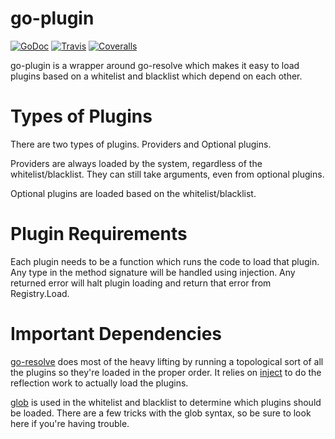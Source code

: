 # go-plugin

[![GoDoc](https://img.shields.io/badge/godoc-reference-blue.svg)](https://godoc.org/github.com/belak/go-plugin)
[![Travis](https://img.shields.io/travis/belak/go-plugin.svg)](https://travis-ci.org/belak/go-plugin)
[![Coveralls](https://img.shields.io/coveralls/belak/go-plugin.svg)](https://coveralls.io/github/belak/go-plugin)

go-plugin is a wrapper around go-resolve which makes it easy to load plugins
based on a whitelist and blacklist which depend on each other.

# Types of Plugins

There are two types of plugins. Providers and Optional plugins.

Providers are always loaded by the system, regardless of the
whitelist/blacklist. They can still take arguments, even from optional
plugins.

Optional plugins are loaded based on the whitelist/blacklist.

# Plugin Requirements

Each plugin needs to be a function which runs the code to load that
plugin. Any type in the method signature will be handled using
injection. Any returned error will halt plugin loading and return that
error from Registry.Load.

# Important Dependencies

[go-resolve](https://github.com/belak/go-resolve) does most of the heavy lifting
by running a topological sort of all the plugins so they're loaded in the proper
order. It relies on [inject](https://github.com/codegangsta/inject) to do the
reflection work to actually load the plugins.

[glob](github.com/gobwas/glob) is used in the whitelist and blacklist to
determine which plugins should be loaded. There are a few tricks with the glob
syntax, so be sure to look here if you're having trouble.
